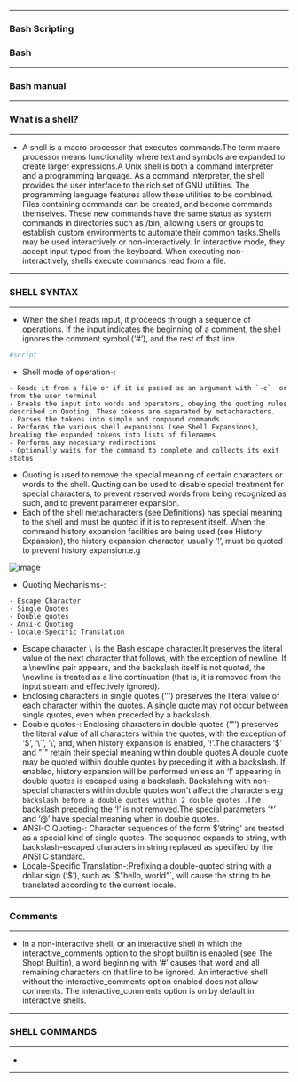 -------------

### Bash Scripting
### Bash

--------------

### Bash manual

---------------

### What is a shell?

----------------

- A shell is a macro processor that executes commands.The term macro processor means functionality where text and symbols are expanded to create larger expressions.A Unix shell is both a command interpreter and a programming language. As a command interpreter, the shell provides the user interface to the rich set of GNU utilities. The programming language features allow these utilities to be combined. Files containing commands can be created, and become commands themselves. These new commands have the same status as system commands in directories such as /bin, allowing users or groups to establish custom environments to automate their common tasks.Shells may be used interactively or non-interactively. In interactive mode, they accept input typed from the keyboard. When executing non-interactively, shells execute commands read from a file.

---------------------

### SHELL SYNTAX

---------------------

- When the shell reads input, it proceeds through a sequence of operations. If the input indicates the beginning of a comment, the shell ignores the comment symbol (‘#’), and the rest of that line.

```bash
#script
```

- Shell mode of operation-:

```
- Reads it from a file or if it is passed as an argument with `-c`  or from the user terminal
- Breaks the input into words and operators, obeying the quoting rules described in Quoting. These tokens are separated by metacharacters.
- Parses the tokens into simple and compound commands
- Performs the various shell expansions (see Shell Expansions), breaking the expanded tokens into lists of filenames
- Performs any necessary redirections
- Optionally waits for the command to complete and collects its exit status
```

- Quoting is used to remove the special meaning of certain characters or words to the shell. Quoting can be used to disable special treatment for special characters, to prevent reserved words from being recognized as such, and to prevent parameter expansion.
- Each of the shell metacharacters (see Definitions) has special meaning to the shell and must be quoted if it is to represent itself. When the command history expansion facilities are being used (see History Expansion), the history expansion character, usually ‘!’, must be quoted to prevent history expansion.e.g

![image](https://github.com/user-attachments/assets/36f11f92-d194-48e6-9558-05920acd6711)

- Quoting Mechanisms-:

```
- Escape Character
- Single Quotes
- Double quotes
- Ansi-c Quoting
- Locale-Specific Translation
```

- Escape character `\` is the Bash escape character.It preserves the literal value of the next character that follows, with the exception of newline. If a \newline pair appears, and the backslash itself is not quoted, the \newline is treated as a line continuation (that is, it is removed from the input stream and effectively ignored).
- Enclosing characters in single quotes (‘'’) preserves the literal value of each character within the quotes. A single quote may not occur between single quotes, even when preceded by a backslash.
- Double quotes-: Enclosing characters in double quotes (‘"’) preserves the literal value of all characters within the quotes, with the exception of ‘$’, ‘\`’, ‘\’, and, when history expansion is enabled, ‘!’.The characters ‘$’ and "\`" retain their special meaning within double quotes.A double quote may be quoted within double quotes by preceding it with a backslash. If enabled, history expansion will be performed unless an ‘!’ appearing in double quotes is escaped using a backslash. Backslahing with non-special characters within double quotes won't affect the characters e.g `backslash before a double quotes within 2 double quotes `.The backslash preceding the ‘!’ is not removed.The special parameters ‘*’ and ‘@’ have special meaning when in double quotes.
- ANSI-C Quoting-: Character sequences of the form $’string’ are treated as a special kind of single quotes. The sequence expands to string, with backslash-escaped characters in string replaced as specified by the ANSI C standard.
- Locale-Specific Translation-:Prefixing a double-quoted string with a dollar sign (‘$’), such as `$"hello, world"`, will cause the string to be translated according to the current locale.

----------------

### Comments

----------------

- In a non-interactive shell, or an interactive shell in which the interactive_comments option to the shopt builtin is enabled (see The Shopt Builtin), a word beginning with ‘#’ causes that word and all remaining characters on that line to be ignored. An interactive shell without the interactive_comments option enabled does not allow comments. The interactive_comments option is on by default in interactive shells.

------------------

### SHELL COMMANDS

------------------

- 


------------------


